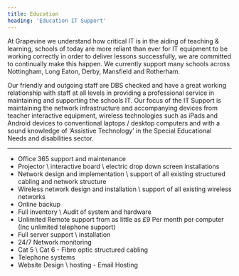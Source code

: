 ```yaml
---
title: Education
heading: 'Education IT Support'
---
```


At Grapevine we understand how critical IT is in the aiding of teaching & learning, schools of today are more reliant than ever for IT equipment to be working correctly in order to deliver lessons successfully, we are committed to continually make this happen.  We currently support many schools across Nottingham, Long Eaton, Derby, Mansfield and Rotherham.

Our friendly and outgoing staff are DBS checked and have a great working relationship with staff at all levels in providing a professional service in maintaining and supporting the schools IT.   Our focus of the IT Support is maintaining the network infrastructure and accompanying devices from teacher interactive equipment, wireless technologies such as iPads and Android devices to conventional laptops / desktop computers and with a sound knowledge of ‘Assistive Technology’ in the Special Educational Needs and disabilities sector.

---
* Office 365 support and maintenance
* Projector \ interactive board \ electric drop down screen installations
* Network design and implementation \ support of all existing structured cabling and network structure
* Wireless network design and installation \ support of all existing wireless networks
* Online backup
* Full inventory \ Audit of system and hardware
* Unlimited Remote support from as little as £9 Per month per computer (Inc unlimited telephone support)
* Full server support \ installation
* 24/7 Network monitoring
* Cat 5 \ Cat 6 - Fibre optic structured cabling
* Telephone systems
* Website Design \ hosting - Email Hosting
